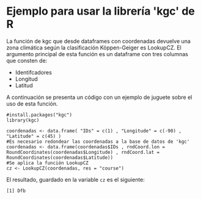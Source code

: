 # Ejemplo para usar la librería 'kgc' de R   

La función de kgc que desde dataframes con coordenadas devuelve una zona climática según la clasificación Köppen-Geiger es LookupCZ. El argumento principal de esta función es un dataframe con tres columnas que consten de: 

  * Identifcadores
  * Longitud 
  * Latitud 

A continuación se presenta un código con un ejemplo de juguete sobre el uso de esta función.

~~~
#install.packages("kgc")
library(kgc)

coordenadas <- data.frame( "IDs" = c(1) , "Longitude" = c(-90) , "Latitude" = c(45) )
#Es necesario redondear las coordenadas a la base de datos de 'kgc'
coordenadas <- data.frame(coordenadas$IDs , rndCoord.lon = RoundCoordinates(coordenadas$Longitude) , rndCoord.lat = RoundCoordinates(coordenadas$Latitude))
#Se aplica la función LookupCZ
cz <- LookupCZ(coordenadas, res = "course") 
~~~

El resultado, guardado en la variable `cz` es el siguiente:

~~~
[1] Dfb
~~~
